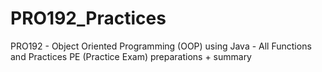 # PRO192_Practices
PRO192 - Object Oriented Programming (OOP) using Java - All Functions and Practices
PE (Practice Exam) preparations + summary
